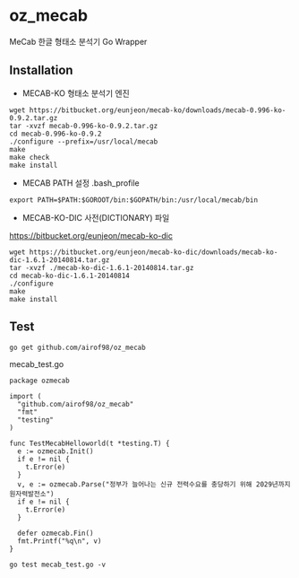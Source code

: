 # oz_mecab

MeCab 한글 형태소 분석기 Go Wrapper

Installation
-----------
* MECAB-KO 형태소 분석기 엔진
```
wget https://bitbucket.org/eunjeon/mecab-ko/downloads/mecab-0.996-ko-0.9.2.tar.gz
tar -xvzf mecab-0.996-ko-0.9.2.tar.gz
cd mecab-0.996-ko-0.9.2
./configure --prefix=/usr/local/mecab
make
make check
make install
```
* MECAB PATH 설정 .bash_profile
```
export PATH=$PATH:$GOROOT/bin:$GOPATH/bin:/usr/local/mecab/bin
```

* MECAB-KO-DIC 사전(DICTIONARY) 파일

https://bitbucket.org/eunjeon/mecab-ko-dic
```
wget https://bitbucket.org/eunjeon/mecab-ko-dic/downloads/mecab-ko-dic-1.6.1-20140814.tar.gz
tar -xvzf ./mecab-ko-dic-1.6.1-20140814.tar.gz
cd mecab-ko-dic-1.6.1-20140814
./configure
make
make install
```
Test
---------
```
go get github.com/airof98/oz_mecab
```
mecab_test.go
```
package ozmecab

import (
  "github.com/airof98/oz_mecab"
  "fmt"
  "testing"
)   

func TestMecabHelloworld(t *testing.T) {
  e := ozmecab.Init()
  if e != nil {
    t.Error(e)
  }   
  v, e := ozmecab.Parse("정부가 늘어나는 신규 전력수요를 충당하기 위해 2029년까지 원자력발전소")
  if e != nil {
    t.Error(e)
  }   

  defer ozmecab.Fin()
  fmt.Printf("%q\n", v)
}
```
```
go test mecab_test.go -v
```

